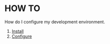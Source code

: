 # HOW TO

How do I configure my development environment.

1. [Install](install.md)
2. [Configure](configure.md)
